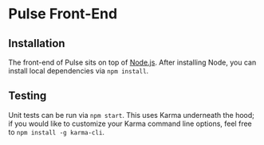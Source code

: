# Pulse Front-End

## Installation

The front-end of Pulse sits on top of [Node.js](https://nodejs.org). After installing Node, you can install local dependencies via `npm install`.

## Testing

Unit tests can be run via `npm start`. This uses Karma underneath the hood; if you would like to customize your Karma command line options, feel free to `npm install -g karma-cli`.